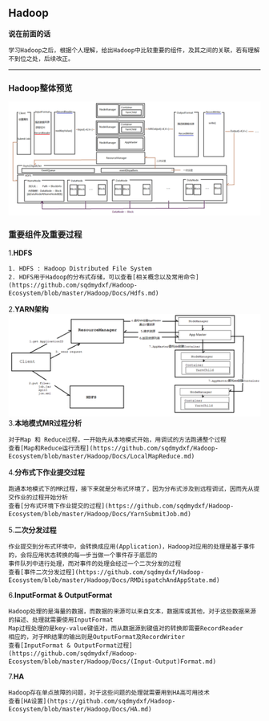## Hadoop
**说在前面的话**

    学习Hadoop之后，根据个人理解，给出Hadoop中比较重要的组件，及其之间的关联，若有理解不到位之处，后续改正。

***
### Hadoop整体预览
![Hadoop整体预览](images/Hadoop.png)
### 重要组件及重要过程
1.**HDFS**
```
1. HDFS : Hadoop Distributed File System
2. HDFS用于Hadoop的分布式存储，可以查看[相关概念以及常用命令](https://github.com/sqdmydxf/Hadoop-Ecosystem/blob/master/Hadoop/Docs/Hdfs.md)
```
2.**YARN架构**
![YARN架构](images/YARNArchitecture.png)
3.**本地模式MR过程分析**
```
对于Map 和 Reduce过程，一开始先从本地模式开始，用调试的方法跑通整个过程
查看[Map和Reduce运行流程](https://github.com/sqdmydxf/Hadoop-Ecosystem/blob/master/Hadoop/Docs/LocalMapReduce.md)
```
4.**分布式下作业提交过程**
```
跑通本地模式下的MR过程，接下来就是分布式环境了，因为分布式涉及到远程调试，因而先从提交作业的过程开始分析
查看[分布式环境下作业提交的过程](https://github.com/sqdmydxf/Hadoop-Ecosystem/blob/master/Hadoop/Docs/YarnSubmitJob.md)
```
5.**二次分发过程**
```
作业提交到分布式环境中，会转换成应用(Application)，Hadoop对应用的处理是基于事件的，会将应用状态转换的每一步当做一个事件存于底层的
事件队列中进行处理，而对事件的处理会经过一个二次分发的过程
查看[事件二次分发过程](https://github.com/sqdmydxf/Hadoop-Ecosystem/blob/master/Hadoop/Docs/RMDispatchAndAppState.md)
```
6.**InputFormat & OutputFormat**
```
Hadoop处理的是海量的数据，而数据的来源可以来自文本，数据库或其他，对于这些数据来源的描述、处理就需要使用InputFormat
Map过程处理的是key-value键值对，而从数据源到键值对的转换即需要RecordReader
相应的，对于MR结果的输出则是OutputFormat及RecordWriter
查看[InputFormat & OutputFormat过程](https://github.com/sqdmydxf/Hadoop-Ecosystem/blob/master/Hadoop/Docs/(Input-Output)Format.md)
```
7.**HA**
```
Hadoop存在单点故障的问题，对于这些问题的处理就需要用到HA高可用技术
查看[HA设置](https://github.com/sqdmydxf/Hadoop-Ecosystem/blob/master/Hadoop/Docs/HA.md)
```